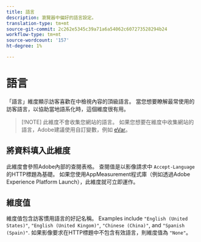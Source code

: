 ```yaml
---
title: 語言
description: 瀏覽器中偏好的語言設定。
translation-type: tm+mt
source-git-commit: 2c262e5345c39a71a6a54062c607273528294b24
workflow-type: tm+mt
source-wordcount: '157'
ht-degree: 1%

---
```



# 語言

「語言」維度顯示訪客喜歡在中檢視內容的頂級語言。 當您想要瞭解最常使用的訪客語言，以協助當地語系化時，這個維度很有用。

> [!NOTE] 此維度不會收集您網站的語言。 如果您想要在維度中收集網站的語言，Adobe建議使用自訂變數，例如 [eVar](evar.md)。

## 將資料填入此維度

此維度會參照Adobe內部的查閱表格。 查閱值是以影像請求中 `Accept-Language` 的HTTP標題為基礎。 如果您使用AppMeasurement程式庫（例如透過Adobe Experience Platform Launch），此維度就可立即運作。

## 維度值

維度值包含訪客慣用語言的好記名稱。 Examples include `"English (United States)"`, `"English (United Kingom)"`, `"Chinese (China)"`, and `"Spanish (Spain)"`. 如果影像要求在HTTP標題中不包含有效語言，則維度值為 `"None"`。
